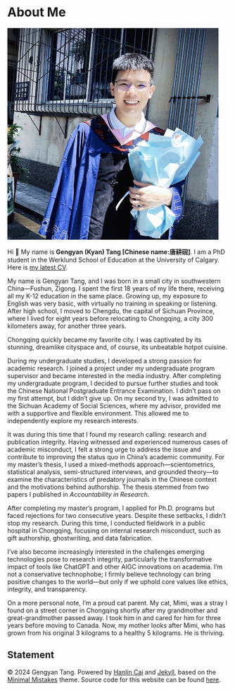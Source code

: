 # About Me

<img src="1664867172379.jpg" class="floatpic" width="480" height="480">

Hi 👋 My name is **Gengyan (Kyan) Tang [Chinese name:唐耕砚]**. I am a PhD student in the Werklund School of Education at the University of Calgary. Here is [my latest CV](CV-Gengyan.pdf).

My name is Gengyan Tang, and I was born in a small city in southwestern China—Fushun, Zigong. I spent the first 18 years of my life there, receiving all my K-12 education in the same place. Growing up, my exposure to English was very basic, with virtually no training in speaking or listening. After high school, I moved to Chengdu, the capital of Sichuan Province, where I lived for eight years before relocating to Chongqing, a city 300 kilometers away, for another three years.

Chongqing quickly became my favorite city. I was captivated by its stunning, dreamlike cityspace and, of course, its unbeatable hotpot cuisine.

During my undergraduate studies, I developed a strong passion for academic research. I joined a project under my undergraduate program supervisor and became interested in the media industry. After completing my undergraduate program, I decided to pursue further studies and took the Chinese National Postgraduate Entrance Examination. I didn’t pass on my first attempt, but I didn’t give up. On my second try, I was admitted to the Sichuan Academy of Social Sciences, where my advisor, provided me with a supportive and flexible environment. This allowed me to independently explore my research interests.

It was during this time that I found my research calling: research and publication integrity. Having witnessed and experienced numerous cases of academic misconduct, I felt a strong urge to address the issue and contribute to improving the status quo in China’s academic community. For my master’s thesis, I used a mixed-methods approach—scientometrics, statistical analysis, semi-structured interviews, and grounded theory—to examine the characteristics of predatory journals in the Chinese context and the motivations behind authorship. The thesis stemmed from two papers I published in *Accountability in Research*.

After completing my master’s program, I applied for Ph.D. programs but faced rejections for two consecutive years. Despite these setbacks, I didn’t stop my research. During this time, I conducted fieldwork in a public hospital in Chongqing, focusing on internal research misconduct, such as gift authorship, ghostwriting, and data fabrication.

I’ve also become increasingly interested in the challenges emerging technologies pose to research integrity, particularly the transformative impact of tools like ChatGPT and other AIGC innovations on academia. I’m not a conservative technophobe; I firmly believe technology can bring positive changes to the world—but only if we uphold core values like ethics, integrity, and transparency.

On a more personal note, I’m a proud cat parent. My cat, Mimi, was a stray I found on a street corner in Chongqing shortly after my grandmother and great-grandmother passed away. I took him in and cared for him for three years before moving to Canada. Now, my mother looks after Mimi, who has grown from his original 3 kilograms to a healthy 5 kilograms. He is thriving.

## Statement

© 2024 Gengyan Tang. Powered by [Hanlin Cai](https://caihanlin.com/) and [Jekyll](https://jekyllrb.com/), based on the [Minimal Mistakes](https://mademistakes.com/) theme. Source code for this website can be found [here](https://github.com/GuangLun2000/GuangLun2000.github.io).
